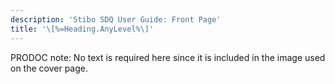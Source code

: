 ```yaml
---
description: 'Stibo SDQ User Guide: Front Page'
title: '\[%=Heading.AnyLevel%\]'
---
```


PRODOC note: No text is required here since it is included in the image
used on the cover page.
